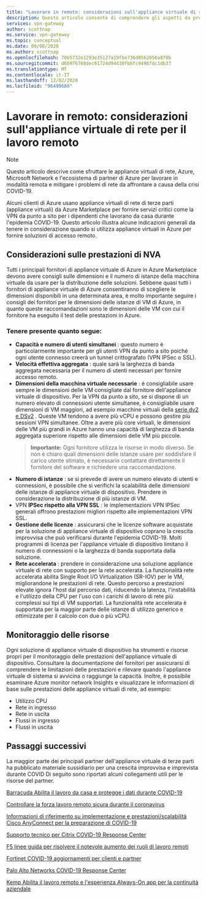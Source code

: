 ```yaml
---
title: "Lavorare in remoto: considerazioni sull'appliance virtuale di rete per il lavoro remoto | Gateway VPN di Azure"
description: Questo articolo consente di comprendere gli aspetti da prendere in considerazione nell'uso di appliance virtuali di rete (appliance virtuali) in Azure durante la pandemia COVID-19.
services: vpn-gateway
author: scottnap
ms.service: vpn-gateway
ms.topic: conceptual
ms.date: 09/08/2020
ms.author: scottnap
ms.openlocfilehash: 70b5732e1293e35127a19fbe736d8562056a870b
ms.sourcegitcommit: d60976768dec91724d94430fb6fc9498fdc1db37
ms.translationtype: MT
ms.contentlocale: it-IT
ms.lasthandoff: 12/02/2020
ms.locfileid: "96499680"
---
```

# <a name="working-remotely-network-virtual-appliance-nva-considerations-for-remote-work"></a>Lavorare in remoto: considerazioni sull'appliance virtuale di rete per il lavoro remoto

>[!NOTE]
>Questo articolo descrive come sfruttare le appliance virtuali di rete, Azure, Microsoft Network e l'ecosistema di partner di Azure per lavorare in modalità remota e mitigare i problemi di rete da affrontare a causa della crisi COVID-19.
>

Alcuni clienti di Azure usano appliance virtuali di rete di terze parti (appliance virtuali) da Azure Marketplace per fornire servizi critici come la VPN da punto a sito per i dipendenti che lavorano da casa durante l'epidemia COVID-19. Questo articolo illustra alcune indicazioni generali da tenere in considerazione quando si utilizza appliance virtuali in Azure per fornire soluzioni di accesso remoto.

## <a name="nva-performance-considerations"></a>Considerazioni sulle prestazioni di NVA

Tutti i principali fornitori di appliance virtuale di Azure in Azure Marketplace devono avere consigli sulle dimensioni e il numero di istanze della macchina virtuale da usare per la distribuzione delle soluzioni.  Sebbene quasi tutti i fornitori di appliance virtuale di Azure consentiranno di scegliere le dimensioni disponibili in una determinata area, è molto importante seguire i consigli dei fornitori per le dimensioni delle istanze di VM di Azure, in quanto queste raccomandazioni sono le dimensioni delle VM con cui il fornitore ha eseguito il test delle prestazioni in Azure.  

### <a name="consider-the-following"></a>Tenere presente quanto segue:

- **Capacità e numero di utenti simultanei** : questo numero è particolarmente importante per gli utenti VPN da punto a sito poiché ogni utente connesso creerà un tunnel crittografato (VPN IPSec o SSL).  
- **Velocità effettiva aggregata** : quale sarà la larghezza di banda aggregata necessaria per il numero di utenti necessari per fornire accesso remoto.
- **Dimensioni della macchina virtuale necessarie** : è consigliabile usare sempre le dimensioni delle VM consigliate dal fornitore dell'appliance virtuale di dispositivo.  Per la VPN da punto a sito, se si dispone di un numero elevato di connessioni utente simultanee, è consigliabile usare dimensioni di VM maggiori, ad esempio macchine virtuali della [serie dv2 e DSv2](../virtual-machines/dv2-dsv2-series.md "Serie dv2 e Dsv2") . Queste VM tendono a avere più vCPU e possono gestire più sessioni VPN simultanee.  Oltre a avere più core virtuali, le dimensioni delle VM più grandi in Azure hanno una capacità di larghezza di banda aggregata superiore rispetto alle dimensioni delle VM più piccole.
    > **Importante:** Ogni fornitore utilizza le risorse in modo diverso.  Se non è chiaro quali dimensioni delle istanze usare per soddisfare il carico utente stimato, è necessario contattare direttamente il fornitore del software e richiedere una raccomandazione.
- **Numero di istanze** : se si prevede di avere un numero elevato di utenti e connessioni, è possibile che si verifichi la scalabilità delle dimensioni delle istanze di appliance virtuale di dispositivo.  Prendere in considerazione la distribuzione di più istanze di VM.
- VPN **IPSec rispetto alla VPN SSL** : le implementazioni VPN IPSec generali offrono prestazioni migliori rispetto alle implementazioni VPN SSL.  
- **Gestione delle licenze** : assicurarsi che le licenze software acquistate per la soluzione di appliance virtuale di dispositivo coprano la crescita improvvisa che può verificarsi durante l'epidemia COVID-19.  Molti programmi di licenza per l'appliance virtuale di dispositivo limitano il numero di connessioni o la larghezza di banda supportata dalla soluzione.
- **Rete accelerata** : prendere in considerazione una soluzione appliance virtuale di rete con supporto per la rete accelerata.  La funzionalità rete accelerata abilita Single Root I/O Virtualization (SR-IOV) per le VM, migliorandone le prestazioni di rete. Questo percorso a prestazioni elevate ignora l'host dal percorso dati, riducendo la latenza, l'instabilità e l'utilizzo della CPU per l'uso con i carichi di lavoro di rete più complessi sui tipi di VM supportati. La funzionalità rete accelerata è supportata per la maggior parte delle istanze di utilizzo generico e ottimizzate per il calcolo con due o più vCPU.

## <a name="monitoring-resources"></a>Monitoraggio delle risorse

Ogni soluzione di appliance virtuale di dispositivo ha strumenti e risorse propri per il monitoraggio delle prestazioni dell'appliance virtuale di dispositivo.  Consultare la documentazione dei fornitori per assicurarsi di comprendere le limitazioni delle prestazioni e rilevare quando l'appliance virtuale di sistema si avvicina o raggiunge la capacità.  Inoltre, è possibile esaminare Azure monitor network Insights e visualizzare le informazioni di base sulle prestazioni delle appliance virtuali di rete, ad esempio:

- Utilizzo CPU
- Rete in ingresso
- Rete in uscita
- Flussi in ingresso
- Flussi in uscita

## <a name="next-steps"></a>Passaggi successivi

La maggior parte dei principali partner dell'appliance virtuale di terze parti ha pubblicato materiale sussidiario per una crescita improvvisa e imprevista durante COVID Di seguito sono riportati alcuni collegamenti utili per le risorse del partner.

[Barracuda Abilita il lavoro da casa e protegge i dati durante COVID-19](https://www.barracuda.com/covid-19/work-from-home "Abilita il lavoro da casa e Proteggi i dati durante COVID-19")

[Controllare la forza lavoro remoto sicura durante il coronavirus](https://www.checkpoint.com/solutions/secure-remote-workforce-during-coronavirus/ "Sicurezza della forza lavoro remoto durante il coronavirus")

[Informazioni di riferimento su implementazione e prestazioni/scalabilità Cisco AnyConnect per la preparazione di COVID-19](https://www.cisco.com/c/en/us/support/docs/security/anyconnect-secure-mobility-client/215331-anyconnect-implementation-and-performanc.html "Informazioni di riferimento su implementazione e prestazioni/scalabilità Cisco AnyConnect per la preparazione di COVID-19")

[Supporto tecnico per Citrix COVID-19 Response Center](https://www.citrix.com/support/covid-19-coronavirus.html "Supporto tecnico per Citrix COVID-19 Response Center")

[F5 linee guida per risolvere il notevole aumento dei ruoli di lavoro remoti](https://www.f5.com/business-continuity "F5 linee guida per risolvere il notevole aumento dei ruoli di lavoro remoti")

[Fortinet COVID-19 aggiornamenti per clienti e partner](https://www.fortinet.com/covid-19.html "COVID-19 aggiornamenti per clienti e partner")

[Palo Alto Networks COVID-19 Response Center](https://live.paloaltonetworks.com/t5/COVID-19-Response-Center/ct-p/COVID-19_Response_Center "Palo Alto Networks COVID-19 Response Center")

[Kemp Abilita il lavoro remoto e l'esperienza Always-On app per la continuità aziendale](https://kemptechnologies.com/remote-work-always-on-application-experience-business-continuity/ "Kemp Abilita il lavoro remoto e l'esperienza Always-On app per la continuità aziendale")

